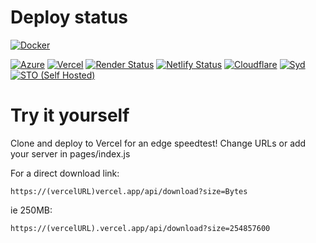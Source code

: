 # Deploy status
[![Docker](https://github.com/xiliourt/VercelSpeedtest-Next.JS/actions/workflows/docker.yml/badge.svg)](https://js.s.xiliourt.ovh/)


[![Azure](https://deploy-badge.vercel.app/?url=https%3A%2F%2Fspeedjstest-egazh8d6gkdfefar.australiasoutheast-01.azurewebsites.net&name=Azure)](https://speedjstest-egazh8d6gkdfefar.australiasoutheast-01.azurewebsites.net)  [![Vercel](https://deploy-badge.vercel.app/vercel/speedtestjs)](https://speedtestjs.vercel.app/) [![Render Status](https://deploy-badge.vercel.app/?url=https%3A%2F%2Frenderjsspeedtest.onrender.com%2F&name=Render)](https://renderjsspeedtest.onrender.com)  [![Netlify Status](https://deploy-badge.vercel.app/?url=https%3A%2F%2Fspeedtestnextjs.netlify.app%2F&name=Netlify)](https://speedtestnextjs.netlify.app)  [![Cloudflare](https://deploy-badge.vercel.app/?url=https%3A%2F%2Fspeedtestjs.pages.dev%2Fapi%2Fping&name=Cloudflare)](https://speedtestjs.pages.dev/)  [![Syd](https://deploy-badge.vercel.app/?url=https%3A%2F%2Fjs.s.xiliourt.ovh%2F&name=Syd+%28Onidel%29)](https://js.s.xiliourt.ovh/) [![STO (Self Hosted)](https://deploy-badge.vercel.app/?url=https%3A%2F%2Fjs.sto.xiliourt.ovh&name=STO+%28Hosthatch%29)](https://js.sto.xiliourt.ovh/)



# Try it yourself
Clone and deploy to Vercel for an edge speedtest! Change URLs or add your server in pages/index.js

For a direct download link:
```
https://(vercelURL)vercel.app/api/download?size=Bytes
```

ie 250MB:
```
https://(vercelURL).vercel.app/api/download?size=254857600
```
